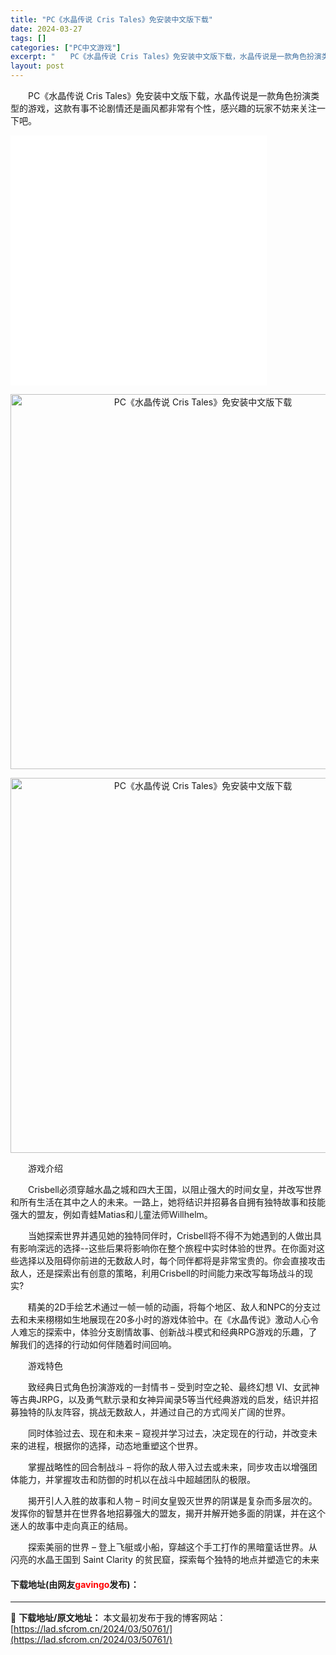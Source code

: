 ```yaml
---
title: "PC《水晶传说 Cris Tales》免安装中文版下载"
date: 2024-03-27
tags: []
categories: ["PC中文游戏"]
excerpt: "　　PC《水晶传说 Cris Tales》免安装中文版下载，水晶传说是一款角色扮演类型的游戏，这款有事不论剧情还是画风都非常有个性，感兴趣的玩家不妨来关注一下吧。 　　游戏介绍 　　Crisbell必须穿越水晶之城和四大王国，以阻止强大的时间女皇，并改写世界和所有生活在其中之人的未来。一路上，她将结&hellip;"
layout: post
---
```


 <p>　　PC《水晶传说 Cris Tales》免安装中文版下载，水晶传说是一款角色扮演类型的游戏，这款有事不论剧情还是画风都非常有个性，感兴趣的玩家不妨来关注一下吧。</p> <p><iframe align="middle" allowfullscreen="true" border="0" frameborder="0" framespacing="0" height="400" scrolling="no" src="//player.bilibili.com/player.html?aid=589291389&amp;bvid=BV1LB4y1K7Sg&amp;cid=373750593&amp;page=1" width="410"></iframe></p> <p align="center"><img align="" border="0" src="https://www.2023game.com/d/file/p/2021/08-03/c9127770ee548157f5d9c6c8088bd495.jpg" width="600" alt="PC《水晶传说 Cris Tales》免安装中文版下载" /></p> <p align="center"><img align="" border="0" src="https://www.2023game.com/d/file/p/2021/08-03/86877df1086e65eeb03b80eb2acf8b0e.jpg" width="600" alt="PC《水晶传说 Cris Tales》免安装中文版下载" /></p> <p>　　游戏介绍</p> <p>　　Crisbell必须穿越水晶之城和四大王国，以阻止强大的时间女皇，并改写世界和所有生活在其中之人的未来。一路上，她将结识并招募各自拥有独特故事和技能强大的盟友，例如青蛙Matias和儿童法师Willhelm。</p> <p>　　当她探索世界并遇见她的独特同伴时，Crisbell将不得不为她遇到的人做出具有影响深远的选择--这些后果将影响你在整个旅程中实时体验的世界。在你面对这些选择以及阻碍你前进的无数敌人时，每个同伴都将是非常宝贵的。你会直接攻击敌人，还是探索出有创意的策略，利用Crisbell的时间能力来改写每场战斗的现实?</p> <p>　　精美的2D手绘艺术通过一帧一帧的动画，将每个地区、敌人和NPC的分支过去和未来栩栩如生地展现在20多小时的游戏体验中。在《水晶传说》激动人心令人难忘的探索中，体验分支剧情故事、创新战斗模式和经典RPG游戏的乐趣，了解我们的选择的行动如何伴随着时间回响。</p> <p>　　游戏特色</p> <p>　　致经典日式角色扮演游戏的一封情书 &ndash; 受到时空之轮、最终幻想 VI、女武神等古典JRPG，以及勇气默示录和女神异闻录5等当代经典游戏的启发，结识并招募独特的队友阵容，挑战无数敌人，并通过自己的方式闯关广阔的世界。</p> <p>　　同时体验过去、现在和未来 &ndash; 窥视并学习过去，决定现在的行动，并改变未来的进程，根据你的选择，动态地重塑这个世界。</p> <p>　　掌握战略性的回合制战斗 &ndash; 将你的敌人带入过去或未来，同步攻击以增强团体能力，并掌握攻击和防御的时机以在战斗中超越团队的极限。</p> <p>　　揭开引人入胜的故事和人物 &ndash; 时间女皇毁灭世界的阴谋是复杂而多层次的。发挥你的智慧并在世界各地招募强大的盟友，揭开并解开她多面的阴谋，并在这个迷人的故事中走向真正的结局。</p> <p>　　探索美丽的世界 &ndash; 登上飞艇或小船，穿越这个手工打作的黑暗童话世界。从闪亮的水晶王国到 Saint Clarity 的贫民窟，探索每个独特的地点并塑造它的未来</p> <p><h4>下载地址(由网友<font color="red">gavingo</font>发布)：</h4></p> 

---
📖 **下载地址/原文地址：** 本文最初发布于我的博客网站：[https://lad.sfcrom.cn/2024/03/50761/](https://lad.sfcrom.cn/2024/03/50761/)
